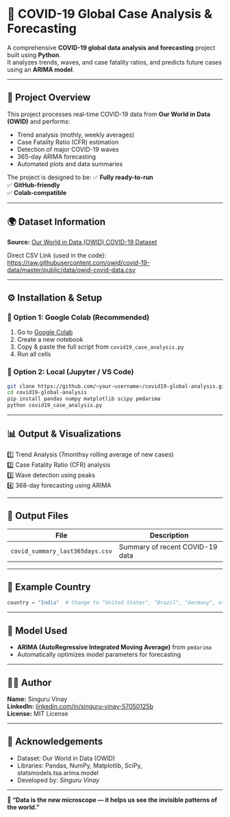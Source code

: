 # 🦠 COVID-19 Global Case Analysis & Forecasting

A comprehensive **COVID-19 global data analysis and forecasting** project built using **Python**.  
It analyzes trends, waves, and case fatality ratios, and predicts future cases using an **ARIMA model**.

---

## 📖 Project Overview

This project processes real-time COVID-19 data from **Our World in Data (OWID)** and performs:
- Trend analysis (mothly, weekly averages)
- Case Fatality Ratio (CFR) estimation
- Detection of major COVID-19 waves
- 365-day ARIMA forecasting
- Automated plots and data summaries

The project is designed to be:
✅ **Fully ready-to-run**  
✅ **GitHub-friendly**  
✅ **Colab-compatible**

---

## 🌍 Dataset Information

**Source:** [Our World in Data (OWID) COVID-19 Dataset](https://raw.githubusercontent.com/owid/covid-19-data/master/public/data/owid-covid-data.csv)

Direct CSV Link (used in the code):
https://raw.githubusercontent.com/owid/covid-19-data/master/public/data/owid-covid-data.csv

---

## ⚙️ Installation & Setup

### 🔸 Option 1: Google Colab (Recommended)
1. Go to [Google Colab](https://colab.research.google.com)
2. Create a new notebook
3. Copy & paste the full script from `covid19_case_analysis.py`
4. Run all cells

### 🔸 Option 2: Local (Jupyter / VS Code)
```bash
git clone https://github.com/<your-username>/covid19-global-analysis.git
cd covid19-global-analysis
pip install pandas numpy matplotlib scipy pmdarima
python covid19_case_analysis.py
```

---

## 📊 Output & Visualizations

1️⃣ Trend Analysis (7monthsy rolling average of new cases)  
2️⃣ Case Fatality Ratio (CFR) analysis  
3️⃣ Wave detection using peaks  
4️⃣ 368-day forecasting using ARIMA

---

## 📂 Output Files

| File | Description |
|------|--------------|
| `covid_summary_last365days.csv` | Summary of recent COVID-19 data |

---

## 📅 Example Country
```python
country = "India"  # Change to "United States", "Brazil", "Germany", etc.
```

---

## 🧠 Model Used

- **ARIMA (AutoRegressive Integrated Moving Average)** from `pmdarima`
- Automatically optimizes model parameters for forecasting

---

## 🧑‍💻 Author

**Name:** Singuru Vinay  
**LinkedIn:** [linkedin.com/in/singuru-vinay-57050125b](https://linkedin.com/in/singuru-vinay-57050125b)  
**License:** MIT License  

---

## 🏁 Acknowledgements

- Dataset: Our World in Data (OWID)  
- Libraries: Pandas, NumPy, Matplotlib, SciPy, statsmodels.tsa.arima.model  
- Developed by: *Singuru Vinay*  

---

**🎯 “Data is the new microscope — it helps us see the invisible patterns of the world.”**
